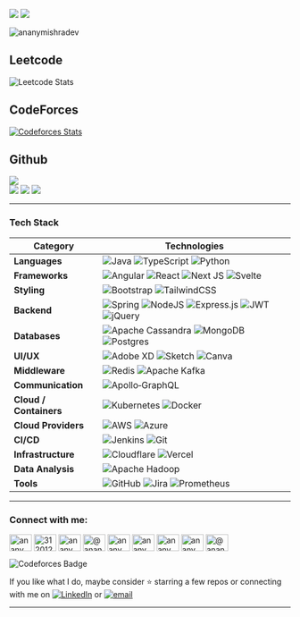 

![](https://quotes-github-readme.vercel.app/api?type=horizontal&theme=radical)
![](https://github-profile-trophy.vercel.app/?username=ananymishradev&theme=radical&no-frame=false&no-bg=false&margin-w=4)

<p align="left"> <img src="https://komarev.com/ghpvc/?username=ananymishradev&label=Profile%20views&color=0e75b6&style=flat" alt="ananymishradev" /> </p>


## Leetcode 

![Leetcode Stats](https://leetcard.jacoblin.cool/ananymishradev?ext=heatmap)

## CodeForces

[![Codeforces Stats](https://codeforces-readme-stats.vercel.app/api/card?username=ananymishradev&theme=dark)](https://codeforces.com/profile/ananymishradev)

## Github
  
![](https://github-readme-stats.vercel.app/api?username=ananymishradev&theme=dark&hide_border=false&include_all_commits=true&count_private=true)<br/>
![](https://nirzak-streak-stats.vercel.app/?user=ananymishradev&theme=dark&hide_border=false)
![](https://github-readme-stats.vercel.app/api/top-langs/?username=ananymishradev&theme=dark&hide_border=false&include_all_commits=true&count_private=true&layout=compact)  [![](https://visitcount.itsvg.in/api?id=ananymishradev&icon=0&color=0)](https://visitcount.itsvg.in)

---
### Tech Stack

| **Category**         | **Technologies**                                                                                                   |
|----------------------|---------------------------------------------------------------------------------------------------------------------|
| **Languages**        | ![Java](https://img.shields.io/badge/java-%23ED8B00.svg?style=for-the-badge&logo=openjdk&logoColor=white)  ![TypeScript](https://img.shields.io/badge/typescript-%23007ACC.svg?style=for-the-badge&logo=typescript&logoColor=white) ![Python](https://img.shields.io/badge/python-3670A0?style=for-the-badge&logo=python&logoColor=ffdd54) |
| **Frameworks**       | ![Angular](https://img.shields.io/badge/angular-%23DD0031.svg?style=for-the-badge&logo=angular&logoColor=white) ![React](https://img.shields.io/badge/react-%2320232a.svg?style=for-the-badge&logo=react&logoColor=%2361DAFB) ![Next JS](https://img.shields.io/badge/Next-black?style=for-the-badge&logo=next.js&logoColor=white) ![Svelte](https://img.shields.io/badge/svelte-%23f1413d.svg?style=for-the-badge&logo=svelte&logoColor=white) |
| **Styling**          | ![Bootstrap](https://img.shields.io/badge/bootstrap-%238511FA.svg?style=for-the-badge&logo=bootstrap&logoColor=white) ![TailwindCSS](https://img.shields.io/badge/tailwindcss-%2338B2AC.svg?style=for-the-badge&logo=tailwind-css&logoColor=white) |
| **Backend**          | ![Spring](https://img.shields.io/badge/spring-%236DB33F.svg?style=for-the-badge&logo=spring&logoColor=white) ![NodeJS](https://img.shields.io/badge/node.js-6DA55F?style=for-the-badge&logo=node.js&logoColor=white) ![Express.js](https://img.shields.io/badge/express.js-%23404d59.svg?style=for-the-badge&logo=express&logoColor=%2361DAFB) ![JWT](https://img.shields.io/badge/JWT-black?style=for-the-badge&logo=JSON%20web%20tokens) ![jQuery](https://img.shields.io/badge/jquery-%230769AD.svg?style=for-the-badge&logo=jquery&logoColor=white) |
| **Databases**        | ![Apache Cassandra](https://img.shields.io/badge/cassandra-%231287B1.svg?style=for-the-badge&logo=apache-cassandra&logoColor=white) ![MongoDB](https://img.shields.io/badge/MongoDB-%234ea94b.svg?style=for-the-badge&logo=mongodb&logoColor=white) ![Postgres](https://img.shields.io/badge/postgres-%23316192.svg?style=for-the-badge&logo=postgresql&logoColor=white) |
| **UI/UX**            | ![Adobe XD](https://img.shields.io/badge/Adobe%20XD-470137?style=for-the-badge&logo=Adobe%20XD&logoColor=#FF61F6) ![Sketch](https://img.shields.io/badge/Sketch-FFB387?style=for-the-badge&logo=sketch&logoColor=black) ![Canva](https://img.shields.io/badge/Canva-%2300C4CC.svg?style=for-the-badge&logo=Canva&logoColor=white) |
| **Middleware**       | ![Redis](https://img.shields.io/badge/redis-%23DD0031.svg?style=for-the-badge&logo=redis&logoColor=white) ![Apache Kafka](https://img.shields.io/badge/Apache%20Kafka-000?style=for-the-badge&logo=apachekafka) |
| **Communication**    | ![Apollo‑GraphQL](https://img.shields.io/badge/-ApolloGraphQL-311C87?style=for-the-badge&logo=apollo-graphql) |
| **Cloud / Containers**| ![Kubernetes](https://img.shields.io/badge/kubernetes-%23326ce5.svg?style=for-the-badge&logo=kubernetes&logoColor=white) ![Docker](https://img.shields.io/badge/docker-%230db7ed.svg?style=for-the-badge&logo=docker&logoColor=white) |
| **Cloud Providers**  | ![AWS](https://img.shields.io/badge/AWS-%23FF9900.svg?style=for-the-badge&logo=amazon-aws&logoColor=white) ![Azure](https://img.shields.io/badge/azure-%230072C6.svg?style=for-the-badge&logo=microsoftazure&logoColor=white) |
| **CI/CD**             | ![Jenkins](https://img.shields.io/badge/jenkins-%232C5263.svg?style=for-the-badge&logo=jenkins&logoColor=white) ![Git](https://img.shields.io/badge/git-%23F05033.svg?style=for-the-badge&logo=git&logoColor=white) |
| **Infrastructure**    | ![Cloudflare](https://img.shields.io/badge/Cloudflare-F38020?style=for-the-badge&logo=Cloudflare&logoColor=white) ![Vercel](https://img.shields.io/badge/vercel-%23000000.svg?style=for-the-badge&logo=vercel&logoColor=white) |
| **Data Analysis**     | ![Apache Hadoop](https://img.shields.io/badge/Apache%20Hadoop-66CCFF?style=for-the-badge&logo=apachehadoop&logoColor=black) |
| **Tools**              | ![GitHub](https://img.shields.io/badge/github-%23121011.svg?style=for-the-badge&logo=github&logoColor=white) ![Jira](https://img.shields.io/badge/jira-%230A0FFF.svg?style=for-the-badge&logo=jira&logoColor=white) ![Prometheus](https://img.shields.io/badge/Prometheus-E6522C?style=for-the-badge&logo=Prometheus&logoColor=white) |


---

<h3 align="left">Connect with me:</h3>
<p align="left">
<a href="https://linkedin.com/in/ananymishradev" target="blank"><img align="center" src="https://raw.githubusercontent.com/rahuldkjain/github-profile-readme-generator/master/src/images/icons/Social/linked-in-alt.svg" alt="ananymishradev" height="30" width="40" /></a>
<a href="https://stackoverflow.com/users/31201232" target="blank"><img align="center" src="https://raw.githubusercontent.com/rahuldkjain/github-profile-readme-generator/master/src/images/icons/Social/stack-overflow.svg" alt="31201232" height="30" width="40" /></a>
<a href="https://codesandbox.com/ananymishradev" target="blank"><img align="center" src="https://raw.githubusercontent.com/rahuldkjain/github-profile-readme-generator/master/src/images/icons/Social/codesandbox.svg" alt="ananymishradev" height="30" width="40" /></a>
<a href="https://medium.com/@ananymishradev" target="blank"><img align="center" src="https://raw.githubusercontent.com/rahuldkjain/github-profile-readme-generator/master/src/images/icons/Social/medium.svg" alt="@ananymishradev" height="30" width="40" /></a>
<a href="https://www.youtube.com/c/ananymishradev" target="blank"><img align="center" src="https://raw.githubusercontent.com/rahuldkjain/github-profile-readme-generator/master/src/images/icons/Social/youtube.svg" alt="ananymishradev" height="30" width="40" /></a>
<a href="https://www.hackerrank.com/ananymishradev" target="blank"><img align="center" src="https://raw.githubusercontent.com/rahuldkjain/github-profile-readme-generator/master/src/images/icons/Social/hackerrank.svg" alt="ananymishradev" height="30" width="40" /></a>
<a href="https://codeforces.com/profile/ananymishradev" target="blank"><img align="center" src="https://raw.githubusercontent.com/rahuldkjain/github-profile-readme-generator/master/src/images/icons/Social/codeforces.svg" alt="ananymishradev" height="30" width="40" /></a>
<a href="https://www.leetcode.com/ananymishradev" target="blank"><img align="center" src="https://raw.githubusercontent.com/rahuldkjain/github-profile-readme-generator/master/src/images/icons/Social/leet-code.svg" alt="ananymishradev" height="30" width="40" /></a>
<a href="https://www.hackerearth.com/@ananymishradev" target="blank"><img align="center" src="https://raw.githubusercontent.com/rahuldkjain/github-profile-readme-generator/master/src/images/icons/Social/hackerearth.svg" alt="@ananymishradev" height="30" width="40" /></a>
</p>

![Codeforces Badge](https://codeforces-readme-stats.vercel.app/api/badge?username=ananymishradev)




If you like what I do, maybe consider ⭐ starring a few repos or connecting with me on [![LinkedIn](https://img.shields.io/badge/LinkedIn-%230077B5.svg?logo=linkedin&logoColor=white)](https://linkedin.com/in/ananymishradev)  or [![email](https://img.shields.io/badge/Email-D14836?logo=gmail&logoColor=white)](mailto:anany.mishra.real@gmail.com) 


---




